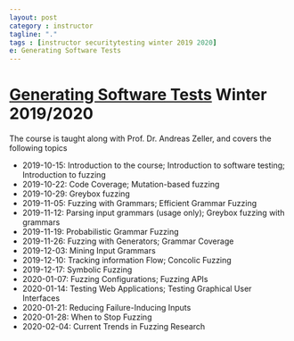 ```yaml
---
layout: post
category : instructor
tagline: "."
tags : [instructor securitytesting winter 2019 2020]
e: Generating Software Tests
---
```


# [Generating Software Tests](https://cms.cispa.saarland/fuzzing1920/) Winter 2019/2020

The course is taught along with Prof. Dr. Andreas Zeller, and covers the following topics

* 2019-10-15: Introduction to the course; Introduction to software testing; Introduction to fuzzing
* 2019-10-22: Code Coverage; Mutation-based fuzzing
* 2019-10-29: Greybox fuzzing
* 2019-11-05: Fuzzing with Grammars; Efficient Grammar Fuzzing
* 2019-11-12: Parsing input grammars (usage only); Greybox fuzzing with grammars
* 2019-11-19: Probabilistic Grammar Fuzzing
* 2019-11-26: Fuzzing with Generators; Grammar Coverage
* 2019-12-03: Mining Input Grammars
* 2019-12-10: Tracking information Flow; Concolic Fuzzing
* 2019-12-17: Symbolic Fuzzing
* 2020-01-07: Fuzzing Configurations; Fuzzing APIs
* 2020-01-14: Testing Web Applications; Testing Graphical User Interfaces
* 2020-01-21: Reducing Failure-Inducing Inputs
* 2020-01-28: When to Stop Fuzzing
* 2020-02-04: Current Trends in Fuzzing Research
